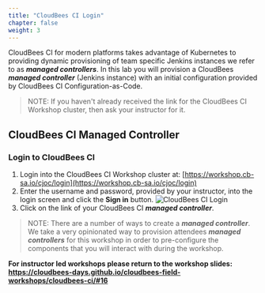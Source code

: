 ```yaml
---
title: "CloudBees CI Login"
chapter: false
weight: 3
--- 
```


CloudBees CI for modern platforms takes advantage of Kubernetes to providing dynamic provisioning of team specific Jenkins instances we refer to as ***managed controllers***. In this lab you will provision a CloudBees ***managed controller*** (Jenkins instance) with an initial configuration provided by CloudBees CI Configuration-as-Code.

>NOTE: If you haven't already received the link for the CloudBees CI Workshop cluster, then ask your instructor for it.

## CloudBees CI Managed Controller

### Login to CloudBees CI

1. Login into the CloudBees CI Workshop cluster at: [https://workshop.cb-sa.io/cjoc/login](https://workshop.cb-sa.io/cjoc/login) 
2. Enter the username and password, provided by your instructor, into the login screen and click the **Sign in** button. ![CloudBees CI Login](setup-login.png?width=40pc)
3. Click on the link of your CloudBees CI ***managed controller***.

>NOTE: There are a number of ways to create a ***managed controller***. We take a very opinionated way to provision attendees ***managed controllers*** for this workshop in order to pre-configure the components that you will interact with during the workshop.

**For instructor led workshops please return to the workshop slides: https://cloudbees-days.github.io/cloudbees-field-workshops/cloudbees-ci/#16**